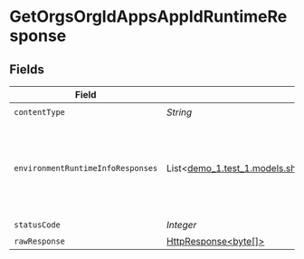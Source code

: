 # GetOrgsOrgIdAppsAppIdRuntimeResponse


## Fields

| Field                                                                                                                     | Type                                                                                                                      | Required                                                                                                                  | Description                                                                                                               |
| ------------------------------------------------------------------------------------------------------------------------- | ------------------------------------------------------------------------------------------------------------------------- | ------------------------------------------------------------------------------------------------------------------------- | ------------------------------------------------------------------------------------------------------------------------- |
| `contentType`                                                                                                             | *String*                                                                                                                  | :heavy_check_mark:                                                                                                        | N/A                                                                                                                       |
| `environmentRuntimeInfoResponses`                                                                                         | List<[demo_1.test_1.models.shared.EnvironmentRuntimeInfoResponse](../../models/shared/EnvironmentRuntimeInfoResponse.md)> | :heavy_minus_sign:                                                                                                        | A list of the RuntimeInfo of the environments specified by the id parameter.<br/><br/>                                    |
| `statusCode`                                                                                                              | *Integer*                                                                                                                 | :heavy_check_mark:                                                                                                        | N/A                                                                                                                       |
| `rawResponse`                                                                                                             | [HttpResponse<byte[]>](https://docs.oracle.com/en/java/javase/11/docs/api/java.net.http/java/net/http/HttpResponse.html)  | :heavy_minus_sign:                                                                                                        | N/A                                                                                                                       |